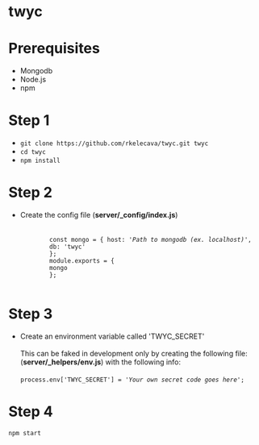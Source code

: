 # twyc
<h1>Prerequisites</h1>
<ul>
<li>Mongodb</li>
<li>Node.js</li>
<li>npm</li>
</ul>
<h1>Step 1</h1>
<ul>
<li>
	<code>git clone https://github.com/rkelecava/twyc.git twyc</code>
</li>
<li>
	<code>cd twyc</code>
</li>
<li>
	<code>npm install</code>
</li>
</ul>
<h1>Step 2</h1>
<ul>
<li>
	Create the config file (<strong>server/_config/index.js</strong>)<br /><br />
	<code>
		const mongo = { host: '<i>Path to mongodb (ex. localhost)</i>',
    	db: 'twyc'
		};
		module.exports = { 
    	mongo
		};
	</code>
</li>
</ul>
<h1>Step 3</h1>
<ul>
	<li>Create an environment variable called 'TWYC_SECRET'<br /><br />
		This can be faked in development only by creating the following file: (<strong>server/_helpers/env.js</strong>) with the following info:<br /><br />
		<code>process.env['TWYC_SECRET'] = '<i>Your own secret code goes here</i>';</code>
	</li>
</ul>
<h1>Step 4</h1>
<code>npm start</code>
